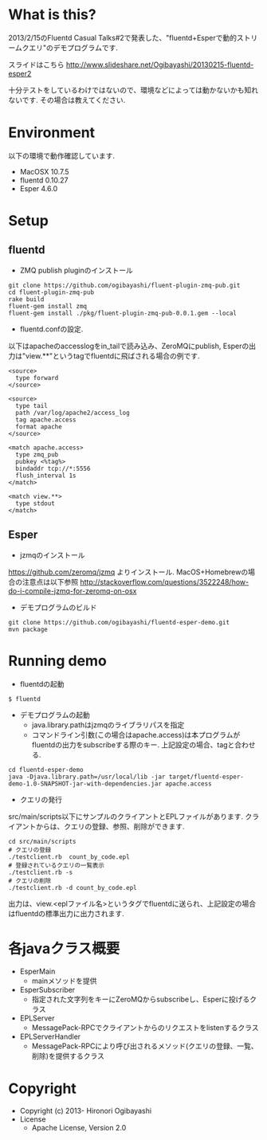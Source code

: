 # What is this? #

2013/2/15のFluentd Casual Talks#2で発表した、"fluentd+Esperで動的ストリームクエリ"のデモプログラムです.

スライドはこちら
http://www.slideshare.net/Ogibayashi/20130215-fluentd-esper2

十分テストをしているわけではないので、環境などによっては動かないかも知れないです. その場合は教えてください.

# Environment #

以下の環境で動作確認しています.
* MacOSX 10.7.5
* fluentd 0.10.27
* Esper 4.6.0

# Setup #

## fluentd ##

* ZMQ publish pluginのインストール

```
git clone https://github.com/ogibayashi/fluent-plugin-zmq-pub.git
cd fluent-plugin-zmq-pub
rake build
fluent-gem install zmq
fluent-gem install ./pkg/fluent-plugin-zmq-pub-0.0.1.gem --local
```

* fluentd.confの設定. 

以下はapacheのaccesslogをin_tailで読み込み、ZeroMQにpublish, Esperの出力は"view.**"というtagでfluentdに飛ばされる場合の例です.

    <source>
      type forward
    </source>
    
    <source>
      type tail
      path /var/log/apache2/access_log
      tag apache.access
      format apache
    </source>
    
    <match apache.access>
      type zmq_pub
      pubkey <%tag%>
      bindaddr tcp://*:5556
      flush_interval 1s
    </match> 
    
    <match view.**>
      type stdout
    </match>


## Esper ##

* jzmqのインストール

https://github.com/zeromq/jzmq よりインストール.
MacOS+Homebrewの場合の注意点は以下参照
http://stackoverflow.com/questions/3522248/how-do-i-compile-jzmq-for-zeromq-on-osx

* デモプログラムのビルド

```
git clone https://github.com/ogibayashi/fluentd-esper-demo.git
mvn package
```

# Running demo #

* fluentdの起動

```
$ fluentd
```

* デモプログラムの起動
  * java.library.pathはjzmqのライブラリパスを指定
  * コマンドライン引数(この場合はapache.access)は本プログラムがfluentdの出力をsubscribeする際のキー. 上記設定の場合、tagと合わせる.

```
cd fluentd-esper-demo
java -Djava.library.path=/usr/local/lib -jar target/fluentd-esper-demo-1.0-SNAPSHOT-jar-with-dependencies.jar apache.access 
```

* クエリの発行

src/main/scripts以下にサンプルのクライアントとEPLファイルがあります. クライアントからは、クエリの登録、参照、削除ができます.

    cd src/main/scripts
    # クエリの登録
    ./testclient.rb  count_by_code.epl 
    # 登録されているクエリの一覧表示
    ./testclient.rb -s 
    # クエリの削除
    ./testclient.rb -d count_by_code.epl  


出力は、view.<eplファイル名>というタグでfluentdに送られ、上記設定の場合はfluentdの標準出力に出力されます.

# 各javaクラス概要 #

* EsperMain
  * mainメソッドを提供
* EsperSubscriber
  * 指定された文字列をキーにZeroMQからsubscribeし、Esperに投げるクラス
* EPLServer
  * MessagePack-RPCでクライアントからのリクエストをlistenするクラス
* EPLServerHandler
  * MessagePack-RPCにより呼び出されるメソッド(クエリの登録、一覧、削除)を提供するクラス
  
# Copyright

* Copyright (c) 2013- Hironori Ogibayashi
* License
  * Apache License, Version 2.0

